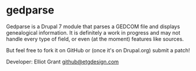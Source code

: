 gedparse
========

Gedparse is a Drupal 7 module that parses a GEDCOM file and displays
genealogical information. It is definitely a work in progress and
may not handle every type of field, or even (at the moment) features
like sources.

But feel free to fork it on GitHub or (once it's on Drupal.org)
submit a patch!

Developer: Elliot Grant <github@etgdesign.com>
